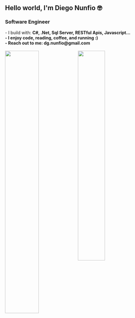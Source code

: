 <h2> Hello world, I'm Diego Nunfio 🤓 </h2>
<h3> Software Engineer  </h3>
- I build with: <b> C#, .Net, Sql Server, RESTful Apis, Javascript... </br>
- I enjoy code, reading, coffee, and running :) <br>
- Reach out to me: dg.nunfio@gmail.com <br>
  <br>
<img align="left" width="47%" src="https://github-readme-stats.vercel.app/api?username=diegonunfio&show_icons=true&theme=radical" />
<img align="left" width="42%" src="https://github-readme-stats.vercel.app/api/top-langs/?username=diegonunfio&layout=compact" />

